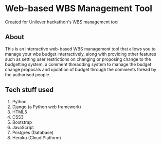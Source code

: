 # Web-based WBS Management Tool
Created for Unilever hackathon's WBS management tool

## About
This is an interractive web-based WBS management tool that allows you to manage your wbs budget interractively, along with providing other features such as setting user restrictions on changing or proposing change to the budgetting system, a comment threadding system to manage the budget change proposals and updation of budget through the comments thread by the authorised people. 

## Tech stuff used
1. Python
2. Django (a Python web framework)
3. HTML5 
4. CSS3
5. Bootstrap
6. JavaScript
7. Postgres (Database)
8. Heroku (Cloud Platform)
